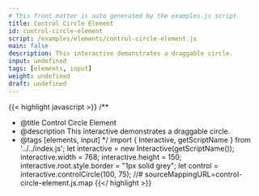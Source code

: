 ```yaml
---
# This front matter is auto generated by the examples.js script
title: Control Circle Element
id: control-circle-element
script: /examples/elements/control-circle-element.js
main: false
description: This interactive demonstrates a draggable circle.
input: undefined
tags: [elements, input]
weight: undefined
draft: undefined
---
```


{{< highlight javascript >}}
/**
* @title Control Circle Element
* @description This interactive demonstrates a draggable circle.
* @tags [elements, input]
*/
import { Interactive, getScriptName } from '../../index.js';
let interactive = new Interactive(getScriptName());
interactive.width = 768;
interactive.height = 150;
interactive.root.style.border = "1px solid grey";
let control = interactive.controlCircle(100, 75);
//# sourceMappingURL=control-circle-element.js.map
{{</ highlight >}}

